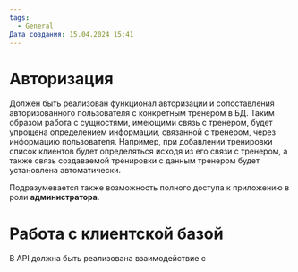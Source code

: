 ```yaml
---
tags:
  - General
Дата создания: 15.04.2024 15:41
---
```


# Авторизация
Должен быть реализован функционал авторизации и сопоставления авторизованного пользователя с конкретным тренером в БД. Таким образом работа с сущностями, имеющими связь с тренером, будет упрощена определением информации, связанной с тренером, через информацию пользователя. 
Например, при добавлении тренировки список клиентов будет определяться исходя из его связи с тренером, а также связь создаваемой тренировки с данным тренером будет установлена автоматически.

Подразумевается также возможность полного доступа к приложению в роли **администратора**.

# Работа с клиентской базой
В API должна быть реализована взаимодействие с 



